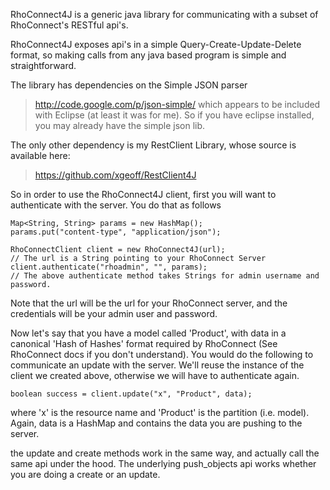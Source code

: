 RhoConnect4J is a generic java library for communicating with a subset of RhoConnect's RESTful api's.

RhoConnect4J exposes api's in a simple Query-Create-Update-Delete format, so making calls from any java based program is simple and straightforward.

The library has dependencies on the Simple JSON parser
>http://code.google.com/p/json-simple/
which appears to be included with Eclipse (at least it was for me).  So if you have eclipse installed, you may already have the simple json lib.

The only other dependency is my RestClient Library, whose source is available here:
>https://github.com/xgeoff/RestClient4J

So in order to use the RhoConnect4J client, first you will want to authenticate with the server. You do that as follows
    
    Map<String, String> params = new HashMap();
    params.put("content-type", "application/json");

    RhoConnectClient client = new RhoConnect4J(url);
    // The url is a String pointing to your RhoConnect Server
    client.authenticate("rhoadmin", "", params);
    // The above authenticate method takes Strings for admin username and password.

Note that the url will be the url for your RhoConnect server, and the credentials will be your admin user and password.

Now let's say that you have a model called 'Product', with data in a canonical 'Hash of Hashes' format required by RhoConnect (See RhoConnect docs if you don't understand).  You would do the following to communicate an update with the server. We'll reuse the instance of the client we created above, otherwise we will have to authenticate again.

    boolean success = client.update("x", "Product", data);

where 'x' is the resource name and 'Product' is the partition (i.e. model).  Again, data is a HashMap and contains the data you are pushing to the server.

the update and create methods work in the same way, and actually call the same api under the hood.  The underlying push_objects api works whether you are doing a create or an update.


    